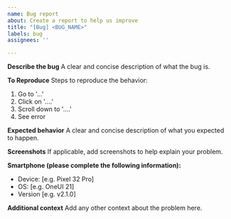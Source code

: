 ```yaml
---
name: Bug report
about: Create a report to help us improve
title: "[Bug] <BUG_NAME>"
labels: bug
assignees: ''

---
```


**Describe the bug**
A clear and concise description of what the bug is.

**To Reproduce**
Steps to reproduce the behavior:
1. Go to '...'
2. Click on '....'
3. Scroll down to '....'
4. See error

**Expected behavior**
A clear and concise description of what you expected to happen.

**Screenshots**
If applicable, add screenshots to help explain your problem.

**Smartphone (please complete the following information):**
 - Device: [e.g. Pixel 32 Pro]
 - OS: [e.g. OneUI 21]
 - Version [e.g. v2.1.0]

**Additional context**
Add any other context about the problem here.
